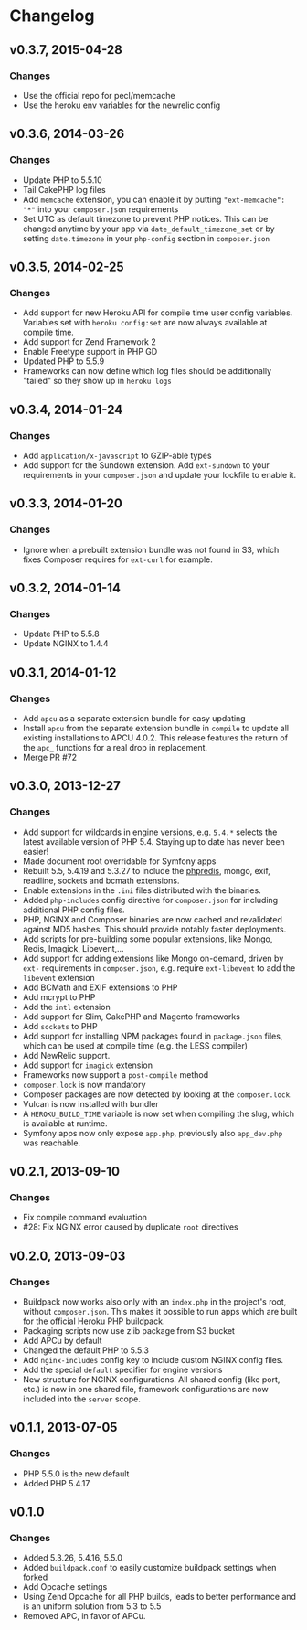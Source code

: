 # Changelog

## v0.3.7, 2015-04-28

### Changes

* Use the official repo for pecl/memcache
* Use the heroku env variables for the newrelic config

## v0.3.6, 2014-03-26

### Changes

* Update PHP to 5.5.10
* Tail CakePHP log files
* Add `memcache` extension, you can enable it by putting
  `"ext-memcache": "*"` into your `composer.json` requirements
* Set UTC as default timezone to prevent PHP notices. This can be
  changed anytime by your app via `date_default_timezone_set` or by
  setting `date.timezone` in your `php-config` section in
  `composer.json`

## v0.3.5, 2014-02-25

### Changes

* Add support for new Heroku API for compile time user config variables.
  Variables set with `heroku config:set` are now always available at
  compile time.
* Add support for Zend Framework 2
* Enable Freetype support in PHP GD
* Updated PHP to 5.5.9
* Frameworks can now define which log files should be additionally
  "tailed" so they show up in `heroku logs`

## v0.3.4, 2014-01-24

### Changes

* Add `application/x-javascript` to GZIP-able types
* Add support for the Sundown extension. Add `ext-sundown` to your
  requirements in your `composer.json` and update your lockfile to enable it.

## v0.3.3, 2014-01-20

### Changes

* Ignore when a prebuilt extension bundle was not found in S3, which
  fixes Composer requires for `ext-curl` for example.

## v0.3.2, 2014-01-14

### Changes

* Update PHP to 5.5.8
* Update NGINX to 1.4.4

## v0.3.1, 2014-01-12

### Changes

* Add `apcu` as a separate extension bundle for easy updating
* Install `apcu` from the separate extension bundle in `compile` to
  update all existing installations to APCU 4.0.2. This release features
  the return of the `apc_` functions for a real drop in replacement.
* Merge PR #72

## v0.3.0, 2013-12-27

### Changes

* Add support for wildcards in engine versions, e.g. `5.4.*` selects the
  latest available version of PHP 5.4. Staying up to date has never been easier!
* Made document root overridable for Symfony apps
* Rebuilt 5.5, 5.4.19 and 5.3.27 to include the [phpredis][], mongo, exif,
  readline, sockets and bcmath extensions.
* Enable extensions in the `.ini` files distributed with the binaries.
* Added `php-includes` config directive for `composer.json` for
  including additional PHP config files.
* PHP, NGINX and Composer binaries are now cached and revalidated
  against MD5 hashes. This should provide notably faster deployments.
* Add scripts for pre-building some popular extensions, like Mongo, Redis,
Imagick, Libevent,…
* Add support for adding extensions like Mongo on-demand, driven by
  `ext-` requirements in `composer.json`, e.g. require `ext-libevent` to
  add the `libevent` extension
* Add BCMath and EXIF extensions to PHP
* Add mcrypt to PHP
* Add the `intl` extension
* Add support for Slim, CakePHP and Magento frameworks
* Add `sockets` to PHP
* Add support for installing NPM packages found in `package.json` files,
  which can be used at compile time (e.g. the LESS compiler)
* Add NewRelic support.
* Add support for `imagick` extension
* Frameworks now support a `post-compile` method
* `composer.lock` is now mandatory
* Composer packages are now detected by looking at the `composer.lock`.
* Vulcan is now installed with bundler
* A `HEROKU_BUILD_TIME` variable is now set when compiling the slug,
  which is available at runtime.
* Symfony apps now only expose `app.php`, previously also `app_dev.php`
  was reachable.

[phpredis]: http://github.com/nicolasff/phpredis

## v0.2.1, 2013-09-10

### Changes

* Fix compile command evaluation
* #28: Fix NGINX error caused by duplicate `root` directives

## v0.2.0, 2013-09-03

### Changes

* Buildpack now works also only with an `index.php` in the project's
  root, without `composer.json`. This makes it possible to run apps
  which are built for the official Heroku PHP buildpack.
* Packaging scripts now use zlib package from S3 bucket
* Add APCu by default
* Changed the default PHP to 5.5.3
* Add `nginx-includes` config key to include custom NGINX config files.
* Add the special `default` specifier for engine versions
* New structure for NGINX configurations. All shared config (like port,
  etc.) is now in one shared file, framework configurations are now
  included into the `server` scope.

## v0.1.1, 2013-07-05

### Changes

* PHP 5.5.0 is the new default
* Added PHP 5.4.17

## v0.1.0

### Changes

* Added 5.3.26, 5.4.16, 5.5.0
* Added `buildpack.conf` to easily customize buildpack settings when
  forked
* Add Opcache settings
* Using Zend Opcache for all PHP builds, leads to better performance and
  is an uniform solution from 5.3 to 5.5
* Removed APC, in favor of APCu.

